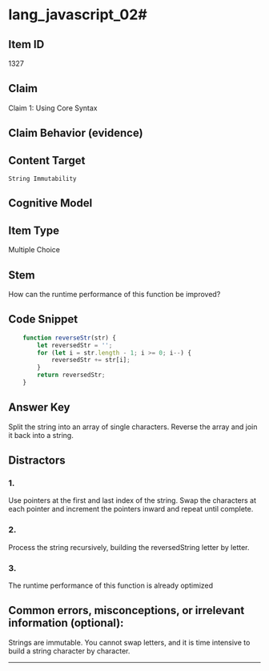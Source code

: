 # lang_javascript_02#

## Item ID
1327

## Claim
Claim 1: Using Core Syntax

## Claim Behavior (evidence)


## Content Target
`String Immutability`

## Cognitive Model


## Item Type
Multiple Choice

## Stem
How can the runtime performance of this function be improved?

## Code Snippet

```javascript
    function reverseStr(str) {
        let reversedStr = '';
        for (let i = str.length - 1; i >= 0; i--) {
            reversedStr += str[i];
        }
        return reversedStr;
    }

```

## Answer Key

Split the string into an array of single characters. Reverse the array and join it back into a string.

## Distractors

### 1.
Use pointers at the first and last index of the string. Swap the characters at each pointer and increment the pointers inward and repeat until complete.

### 2.
Process the string recursively, building the reversedString letter by letter.

### 3.
The runtime performance of this function is already optimized

## Common errors, misconceptions, or irrelevant information (optional):

Strings are immutable. You cannot swap letters, and it is time intensive to build a string character by character.

---